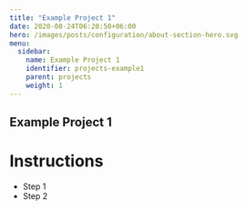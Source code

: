 ```yaml
---
title: "Example Project 1"
date: 2020-08-24T06:20:50+06:00
hero: /images/posts/configuration/about-section-hero.svg
menu:
  sidebar:
    name: Example Project 1
    identifier: projects-example1
    parent: projects
    weight: 1
---
```


## Example Project 1

# Instructions

- Step 1
- Step 2
